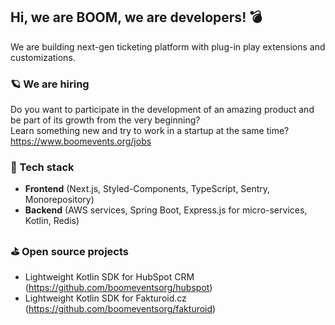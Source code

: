 ## Hi, we are BOOM, we are developers! 💣
We are building next-gen ticketing platform with plug-in play extensions and customizations.

### 🪐 We are hiring
Do you want to participate in the development of an amazing product and be part of its growth from the very beginning?   
Learn something new and try to work in a startup at the same time? https://www.boomevents.org/jobs

### 🚀 Tech stack
- **Frontend** (Next.js, Styled-Components, TypeScript, Sentry, Monorepository)
- **Backend** (AWS services, Spring Boot, Express.js for micro-services, Kotlin, Redis)

### ⛳️ Open source projects
- Lightweight Kotlin SDK for HubSpot CRM (https://github.com/boomeventsorg/hubspot)
- Lightweight Kotlin SDK for Fakturoid.cz (https://github.com/boomeventsorg/fakturoid)
